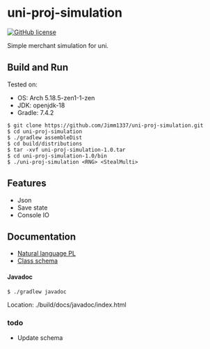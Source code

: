 # uni-proj-simulation
[![GitHub license](https://img.shields.io/github/license/Jimm1337/uni-proj-simulation?color=blue)](https://github.com/Jimm1337/uni-proj-simulation/blob/master/LICENSE)

Simple merchant simulation for uni.

## Build and Run
Tested on:
- OS: Arch 5.18.5-zen1-1-zen
- JDK: openjdk-18
- Gradle: 7.4.2

```shell
$ git clone https://github.com/Jimm1337/uni-proj-simulation.git
$ cd uni-proj-simulation
$ ./gradlew assembleDist
$ cd build/distributions
$ tar -xvf uni-proj-simulation-1.0.tar
$ cd uni-proj-simulation-1.0/bin
$ ./uni-proj-simulation <RNG> <StealMulti>
```

## Features
- Json
- Save state
- Console IO

## Documentation
- [Natural language PL](doc/natural-language-PL.pdf)
- [Class schema](doc/class-schema.pdf)

#### Javadoc 
```shell
$ ./gradlew javadoc
```
Location: ./build/docs/javadoc/index.html

### todo
- Update schema
